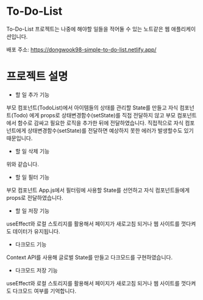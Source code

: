 # To-Do-List

To-Do-List 프로젝트는 나중에 해야할 일들을 적어둘 수 있는 노트같은 웹 애플리케이션입니다.

배포 주소: https://dongwook98-simple-to-do-list.netlify.app/

# 프로젝트 설명

- 할 일 추가 기능

부모 컴포넌트(TodoList)에서 아이템들의 상태를 관리할 State를 만들고 자식 컴포넌트(Todo) 에게 props로 상태변경함수(setState)를 직접 전달하지 않고 부모 컴포넌트에서 함수로 감싸고 필요한 로직을 추가한 뒤에 전달하였습니다. 직접적으로 자식 컴포넌트에게 상태변경함수(setState)를 전달하면 예상하지 못한 에러가 발생할수도 있기 때문입니다.

- 할 일 삭제 기능

위와 같습니다.

- 할 일 필터 기능

부모 컴포넌트 App.js에서 필터링에 사용할 State를 선언하고 자식 컴포넌트들에게 props로 전달하였습니다.

- 할 일 저장 기능

useEffect와 로컬 스토리지를 활용해서 페이지가 새로고침 되거나 웹 사이트를 껏다켜도 데이터가 유지됩니다.

- 다크모드 기능

Context API를 사용해 글로벌 State를 만들고 다크모드를 구현하였습니다.

- 다크모드 저장 기능

useEffect와 로컬 스토리지를 활용해서 페이지가 새로고침 되거나 웹 사이트를 껏다켜도 다크모드 여부를 기억합니다.
